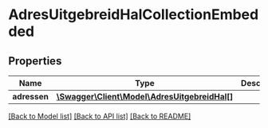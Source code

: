# AdresUitgebreidHalCollectionEmbedded

## Properties
Name | Type | Description | Notes
------------ | ------------- | ------------- | -------------
**adressen** | [**\Swagger\Client\Model\AdresUitgebreidHal[]**](AdresUitgebreidHal.md) |  | [optional] 

[[Back to Model list]](../../README.md#documentation-for-models) [[Back to API list]](../../README.md#documentation-for-api-endpoints) [[Back to README]](../../README.md)

